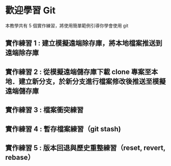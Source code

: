 # 歡迎學習 Git

本教學共有 5 個實作練習，將使用簡單範例引導你學會使用 git

## 實作練習 1 : 建立模擬遠端除存庫，將本地檔案推送到遠端除存庫

## 實作練習 2 : 從模擬遠端儲存庫下載 clone 專案至本地．建立新分支，於新分支進行檔案修改後推送至模擬遠端儲存庫

## 實作練習 3 : 檔案衝突練習

## 實作練習 4 : 暫存檔案練習（git stash)

## 實作練習 5 : 版本回退與歷史重整練習（reset, revert, rebase）
